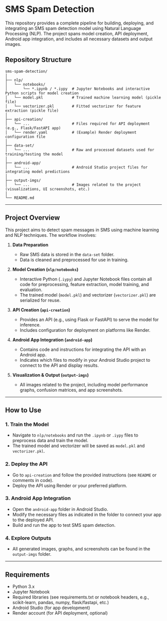 # SMS Spam Detection

This repository provides a complete pipeline for building, deploying, and integrating an SMS spam detection model using Natural Language Processing (NLP). The project spans model creation, API deployment, Android app integration, and includes all necessary datasets and output images.

## Repository Structure

```
sms-spam-detection/
│
├── nlp/
│   └── notebooks/
│       └── *.ipynb / *.iypy  # Jupyter Notebooks and interactive Python scripts for model creation
│   └── model.pkl             # Trained machine learning model (pickle file)
│   └── vectorizer.pkl        # Fitted vectorizer for feature extraction (pickle file)
│
├── api-creation/
│   └── ...                   # Files required for API deployment (e.g., Flask/FastAPI app)
│   └── render.yaml           # (Example) Render deployment configuration file
│
├── data-set/
│   └── ...                   # Raw and processed datasets used for training/testing the model
│
├── android-app/
│   └── ...                   # Android Studio project files for integrating model predictions
│
├── output-imgs/
│   └── ...                   # Images related to the project (visualizations, UI screenshots, etc.)
│
└── README.md
```

---

## Project Overview

This project aims to detect spam messages in SMS using machine learning and NLP techniques. The workflow involves:

1. **Data Preparation**  
   - Raw SMS data is stored in the `data-set` folder.
   - Data is cleaned and preprocessed for use in training.

2. **Model Creation (`nlp/notebooks`)**  
   - Interactive Python (`.iypy`) and Jupyter Notebook files contain all code for preprocessing, feature extraction, model training, and evaluation.
   - The trained model (`model.pkl`) and vectorizer (`vectorizer.pkl`) are serialized for reuse.

3. **API Creation (`api-creation`)**  
   - Provides an API (e.g., using Flask or FastAPI) to serve the model for inference.
   - Includes configuration for deployment on platforms like Render.

4. **Android App Integration (`android-app`)**  
   - Contains code and instructions for integrating the API with an Android app.
   - Indicates which files to modify in your Android Studio project to connect to the API and display results.

5. **Visualization & Output (`output-imgs`)**  
   - All images related to the project, including model performance graphs, confusion matrices, and app screenshots.

---

## How to Use

### 1. Train the Model

- Navigate to `nlp/notebooks` and run the `.ipynb` or `.iypy` files to preprocess data and train the model.
- The trained model and vectorizer will be saved as `model.pkl` and `vectorizer.pkl`.

### 2. Deploy the API

- Go to `api-creation` and follow the provided instructions (see `README` or comments in code).
- Deploy the API using Render or your preferred platform.

### 3. Android App Integration

- Open the `android-app` folder in Android Studio.
- Modify the necessary files as indicated in the folder to connect your app to the deployed API.
- Build and run the app to test SMS spam detection.

### 4. Explore Outputs

- All generated images, graphs, and screenshots can be found in the `output-imgs` folder.

---

## Requirements

- Python 3.x
- Jupyter Notebook
- Required libraries (see requirements.txt or notebook headers, e.g., scikit-learn, pandas, numpy, flask/fastapi, etc.)
- Android Studio (for app development)
- Render account (for API deployment, optional)
